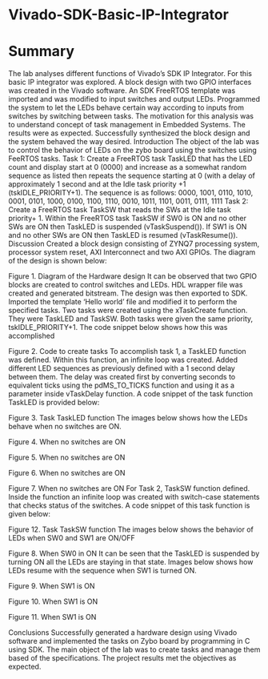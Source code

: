 # Vivado-SDK-Basic-IP-Integrator
# Summary
The lab analyses different functions of Vivado’s SDK IP Integrator. For this basic IP integrator was explored. A block design with two GPIO interfaces was created in the Vivado software. An SDK FreeRTOS template was imported and was modified to input switches and output LEDs. Programmed the system to let the LEDs behave certain way according to inputs from switches by switching between tasks. The motivation for this analysis was to understand concept of task management in Embedded Systems. The results were as expected. Successfully synthesized the block design and the system behaved the way desired.
Introduction
The object of the lab was to control the behavior of LEDs on the zybo board using the switches using FeeRTOS tasks.
Task 1: Create a FreeRTOS task TaskLED that has the LED count and display start at 0 (0000) and increase as a somewhat random sequence as listed then repeats the sequence starting at 0 (with a delay of approximately 1 second and at the Idle task priority +1 (tskIDLE_PRIORITY+1). The sequence is as follows:
0000, 1001, 0110, 1010, 0001, 0101, 1000, 0100, 1100, 1110, 0010, 1011, 1101, 0011, 0111, 1111
Task 2: Create a FreeRTOS task TaskSW that reads the SWs at the Idle task priority+ 1. Within the FreeRTOS task TaskSW if SW0 is ON and no other SWs are ON then TaskLED is suspended (vTaskSuspend()). If SW1 is ON and no other SWs are ON then TaskLED is resumed (vTaskResume()).
Discussion
Created a block design consisting of ZYNQ7 processing system, processor system reset, AXI Interconnect and two AXI GPIOs. The diagram of the design is shown below:
 
Figure 1. Diagram of the Hardware design
It can be observed that two GPIO blocks are created to control switches and LEDs. HDL wrapper file was created and generated bitstream. The design was then exported to SDK. Imported the template ‘Hello world’ file and modified it to perform the specified tasks. 
Two tasks were created using the xTaskCreate function. They were TaskLED and TaskSW. Both tasks were given the same priority, tskIDLE_PRIORITY+1. The code snippet below shows how this was accomplished
 
Figure 2. Code to create tasks
To accomplish task 1, a TaskLED function was defined. Within this function, an infinite loop was created. Added different LED sequences as previously defined with a 1 second delay between them. The delay was created first by converting seconds to equivalent ticks using the pdMS_TO_TICKS function and using it as a parameter inside vTaskDelay function. A code snippet of the task function TaskLED is provided below:
 
Figure 3. Task TaskLED function
The images below shows how the LEDs behave when no switches are ON.
 
Figure 4. When no switches are ON

 
Figure 5. When no switches are ON
 
Figure 6. When no switches are ON

 
Figure 7. When no switches are ON
For Task 2, TaskSW function defined. Inside the function an infinite loop was created with switch-case statements that checks status of the switches. A code snippet of this task function is given below:
 
Figure 12. Task TaskSW function
The images below shows the behavior of LEDs when SW0 and SW1 are ON/OFF
 
Figure 8. When SW0 in ON
It can be seen that the TaskLED is suspended by turning ON all the LEDs are staying in that state. Images below shows how LEDs resume with the sequence when SW1 is turned ON. 
 
Figure 9. When SW1 is ON
 
Figure 10. When SW1 is ON
 
Figure 11. When SW1 is ON

Conclusions
Successfully generated a hardware design using Vivado software and implemented the tasks on Zybo board by programming in C using SDK. The main object of the lab was to create tasks and manage them based of the specifications. The project results met the objectives as expected. 
